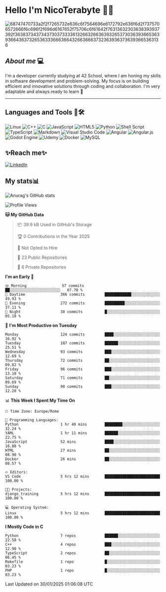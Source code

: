 # Hello I'm NicoTerabyte 🐧🔨

![68747470733a2f2f7265732e636c6f7564696e6172792e636f6d2f7375706572666f6c696f2f696d6167652f75706c6f61642f76313632303638393937392f363837343734373037333361326632663639326537303639366536393664363732653633366636643266366637323639363736393665363136](https://user-images.githubusercontent.com/58959408/232639433-cb0aea21-66f0-4508-a771-85e2089c5a87.gif)



## _About me_ 💻

I'm a developer currently studying at 42 School, where I am honing my skills in software development and problem-solving. My focus is on building efficient and innovative solutions through coding and collaboration. I'm very adaptable and always ready to learn 🚀

---

## **Languages and Tools 🧰🛠️**
![Linux](https://img.shields.io/badge/Linux-FCC624?style=for-the-badge&logo=linux&logoColor=black)
![C++](https://img.shields.io/badge/c++-%2300599C.svg?style=for-the-badge&logo=c%2B%2B&logoColor=white)
![C](https://img.shields.io/badge/c-%2300599C.svg?style=for-the-badge&logo=c&logoColor=white)
![JavaScript](https://img.shields.io/badge/javascript-%23323330.svg?style=for-the-badge&logo=javascript&logoColor=%23F7DF1E)
![HTML5](https://img.shields.io/badge/html5-%23E34F26.svg?style=for-the-badge&logo=html5&logoColor=white)
![Python](https://img.shields.io/badge/python-3670A0?style=for-the-badge&logo=python&logoColor=ffdd54)
![Shell Script](https://img.shields.io/badge/shell_script-%23121011.svg?style=for-the-badge&logo=gnu-bash&logoColor=white)
![TypeScript](https://img.shields.io/badge/typescript-%23007ACC.svg?style=for-the-badge&logo=typescript&logoColor=white)
![Markdown](https://img.shields.io/badge/markdown-%23000000.svg?style=for-the-badge&logo=markdown&logoColor=white)
![Visual Studio Code](https://img.shields.io/badge/Visual%20Studio%20Code-0078d7.svg?style=for-the-badge&logo=visual-studio-code&logoColor=white)
![Angular](https://img.shields.io/badge/angular-%23DD0031.svg?style=for-the-badge&logo=angular&logoColor=white)
![Angular.js](https://img.shields.io/badge/angular.js-%23E23237.svg?style=for-the-badge&logo=angularjs&logoColor=white)
![Godot Engine](https://img.shields.io/badge/GODOT-%23FFFFFF.svg?style=for-the-badge&logo=godot-engine)
![Udemy](https://img.shields.io/badge/Udemy-A435F0?style=for-the-badge&logo=Udemy&logoColor=white)
![Docker](https://img.shields.io/badge/docker-%230db7ed.svg?style=for-the-badge&logo=docker&logoColor=white)
![MySQL](https://img.shields.io/badge/mysql-4479A1.svg?style=for-the-badge&logo=mysql&logoColor=white)


## ✨Reach me✨
[![LinkedIn](https://img.shields.io/badge/linkedin-%230077B5.svg?style=for-the-badge&logo=linkedin&logoColor=white)](https://www.linkedin.com/in/lorenzo-nicotera/)


## My stats📊
![Anurag's GitHub stats](https://github-readme-stats.vercel.app/api?username=nicoterabyte&theme=radical&show_icons=true)

<!--START_SECTION:waka-->
![Profile Views](http://img.shields.io/badge/Profile%20Views-0-blue)

**🐱 My GitHub Data** 

> 📦 39.9 kB Used in GitHub's Storage 
 > 
> 🏆 0 Contributions in the Year 2025
 > 
> 🚫 Not Opted to Hire
 > 
> 📜 23 Public Repositories 
 > 
> 🔑 6 Private Repositories 
 > 
**I'm an Early 🐤** 

```text
🌞 Morning                57 commits          ██░░░░░░░░░░░░░░░░░░░░░░░   07.78 % 
🌆 Daytime                366 commits         ████████████░░░░░░░░░░░░░   49.93 % 
🌃 Evening                272 commits         █████████░░░░░░░░░░░░░░░░   37.11 % 
🌙 Night                  38 commits          █░░░░░░░░░░░░░░░░░░░░░░░░   05.18 % 
```
📅 **I'm Most Productive on Tuesday** 

```text
Monday                   124 commits         ████░░░░░░░░░░░░░░░░░░░░░   16.92 % 
Tuesday                  187 commits         ██████░░░░░░░░░░░░░░░░░░░   25.51 % 
Wednesday                93 commits          ███░░░░░░░░░░░░░░░░░░░░░░   12.69 % 
Thursday                 72 commits          ██░░░░░░░░░░░░░░░░░░░░░░░   09.82 % 
Friday                   96 commits          ███░░░░░░░░░░░░░░░░░░░░░░   13.10 % 
Saturday                 71 commits          ██░░░░░░░░░░░░░░░░░░░░░░░   09.69 % 
Sunday                   90 commits          ███░░░░░░░░░░░░░░░░░░░░░░   12.28 % 
```


📊 **This Week I Spent My Time On** 

```text
🕑︎ Time Zone: Europe/Rome

💬 Programming Languages: 
Python                   1 hr 40 mins        ████████░░░░░░░░░░░░░░░░░   32.24 % 
YAML                     1 hr 11 mins        ██████░░░░░░░░░░░░░░░░░░░   22.75 % 
JavaScript               52 mins             ████░░░░░░░░░░░░░░░░░░░░░   16.88 % 
HTML                     27 mins             ██░░░░░░░░░░░░░░░░░░░░░░░   08.90 % 
Docker                   26 mins             ██░░░░░░░░░░░░░░░░░░░░░░░   08.57 % 

🔥 Editors: 
VS Code                  5 hrs 12 mins       █████████████████████████   100.00 % 

🐱‍💻 Projects: 
django_training          5 hrs 12 mins       █████████████████████████   100.00 % 

💻 Operating System: 
Linux                    5 hrs 12 mins       █████████████████████████   100.00 % 
```

**I Mostly Code in C** 

```text
Python                   7 repos             ██████░░░░░░░░░░░░░░░░░░░   22.58 % 
C++                      4 repos             ███░░░░░░░░░░░░░░░░░░░░░░   12.90 % 
TypeScript               2 repos             ██░░░░░░░░░░░░░░░░░░░░░░░   06.45 % 
Makefile                 1 repo              █░░░░░░░░░░░░░░░░░░░░░░░░   03.23 % 
PHP                      1 repo              █░░░░░░░░░░░░░░░░░░░░░░░░   03.23 % 
```




 Last Updated on 30/01/2025 01:06:08 UTC
<!--END_SECTION:waka-->

